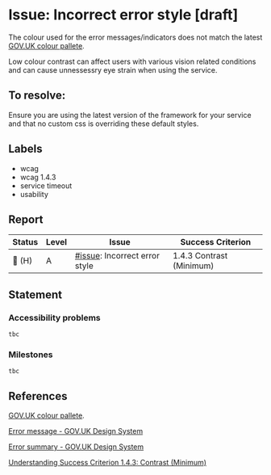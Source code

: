 # Issue: Incorrect error style [draft]

The colour used for the error messages/indicators does not match the latest [GOV.UK colour pallete](https://design-system.service.gov.uk/styles/colour/).

Low colour contrast can affect users with various vision related conditions and can cause unnessessry eye strain when using the service. 

## To resolve:

Ensure you are using the latest version of the framework for your service and that no custom css is overriding these default styles.

## Labels

- wcag
- wcag 1.4.3
- service timeout
- usability

## Report

| Status | Level | Issue | Success Criterion |
| ------ | ----- | ----- | ----------------- |
| 🔴 (H) | A    | [#issue](): Incorrect error style | 1.4.3 Contrast (Minimum) |

## Statement

### Accessibility problems

```
tbc
```

### Milestones

```
tbc
```

## References

[GOV.UK colour pallete](https://design-system.service.gov.uk/styles/colour/).

[Error message - GOV.UK Design System](https://design-system.service.gov.uk/components/error-message/)

[Error summary - GOV.UK Design System](https://design-system.service.gov.uk/components/error-summary/)

[Understanding Success Criterion 1.4.3: Contrast (Minimum)](https://www.w3.org/WAI/WCAG21/Understanding/contrast-minimum)

